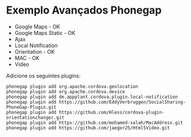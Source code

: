 Exemplo Avançados Phonegap
==================

* Google Maps - OK
* Google Maps Static - OK
* Ajax
* Local Notification
* Orientation - OK
* MAC - OK
* Video


Adicione os seguintes plugins:

	phonegap plugin add org.apache.cordova.geolocation
	phonegap plugin add org.apache.cordova.device
	phonegap plugin add de.appplant.cordova.plugin.local-notification
	phonegap plugin add https://github.com/EddyVerbruggen/SocialSharing-PhoneGap-Plugin.git
	phonegap plugin add https://github.com/Hless/cordova-plugin-orientationchanger.git
	phonegap plugin add https://github.com/mohamed-salah/MacAddress.git
	phonegap plugin add https://github.com/jaeger25/Html5Video.git


